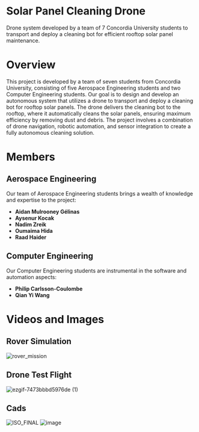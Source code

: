 # Solar Panel Cleaning Drone
Drone system developed by a team of 7 Concordia University students to transport and deploy a cleaning bot for efficient rooftop solar panel maintenance.

# Overview
This project is developed by a team of seven students from Concordia University, consisting of five Aerospace Engineering students and two Computer Engineering students. Our goal is to design and develop an autonomous system that utilizes a drone to transport and deploy a cleaning bot for rooftop solar panels. The drone delivers the cleaning bot to the rooftop, where it automatically cleans the solar panels, ensuring maximum efficiency by removing dust and debris. The project involves a combination of drone navigation, robotic automation, and sensor integration to create a fully autonomous cleaning solution.

# Members


## Aerospace Engineering
Our team of Aerospace Engineering students brings a wealth of knowledge and expertise to the project:
- **Aidan Mulrooney Gélinas**
- **Aysenur Kocak**
- **Nadim Zreik**
- **Oumaima Hida**
- **Raad Haider**

## Computer Engineering
Our Computer Engineering students are instrumental in the software and automation aspects:
- **Philip Carlsson-Coulombe**
- **Qian Yi Wang**

# Videos and Images
## Rover Simulation
![rover_mission](https://github.com/user-attachments/assets/52d408fb-f405-4d8a-b200-79dfde1b937e)
## Drone Test Flight
![ezgif-7473bbbd5976de (1)](https://github.com/user-attachments/assets/2f4d28a8-9ac0-4512-a699-2560bdeb9061)
## Cads
![ISO_FINAL](https://github.com/user-attachments/assets/39528ce3-8bb2-4112-ac5e-4567f87afcd0)
![image](https://github.com/user-attachments/assets/07156fec-fe76-4db2-91e1-4d4e720c64f4)





